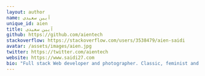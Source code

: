 ```yaml
---
layout: author
name: آیین سعیدی
unique_id: aien
title: آیین سعیدی
github: https://github.com/aientech
stackoverflow: https://stackoverflow.com/users/3538479/aien-saidi
avatar: /assets/images/aien.jpg
twitter: https://twitter.com/aientech
website: https://www.saidi27.com
bio: "Full stack Web developer and photographer. Classic, feminist and ideologist. Astrology enthusiast and cosmopolitan, and also a junior music producer."
---
```

